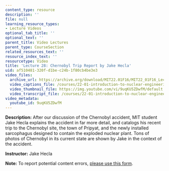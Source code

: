 ```yaml
---
content_type: resource
description: ''
file: null
learning_resource_types:
- Lecture Videos
optional_tab_title: ''
optional_text: ''
parent_title: Video Lectures
parent_type: CourseSection
related_resources_text: ''
resource_index_text: ''
resourcetype: Video
title: 'Lecture 28: Chernobyl Trip Report by Jake Hecla'
uid: af510481-320f-d1be-c24b-1f80cb4be3e3
video_files:
  archive_url: https://archive.org/download/MIT22.01F16/MIT22_01F16_Lec28_300k.mp4
  video_captions_file: /courses/22-01-introduction-to-nuclear-engineering-and-ionizing-radiation-fall-2016/082fe08b6fbc523690568795f523d45c_9uqKU5ZDwfM.vtt
  video_thumbnail_file: https://img.youtube.com/vi/9uqKU5ZDwfM/default.jpg
  video_transcript_file: /courses/22-01-introduction-to-nuclear-engineering-and-ionizing-radiation-fall-2016/b26fdb30f85d99fcfb8f20e79186d8f1_9uqKU5ZDwfM.pdf
video_metadata:
  youtube_id: 9uqKU5ZDwfM
---
```


**Description:** After our discussion of the Chernobyl accident, MIT student Jake Hecla explains the accident in far more detail, and catalogs his recent trip to the Chernobyl site, the town of Pripyat, and the newly installed sarcophagus designed to contain the exploded nuclear plant. Tons of photos of Chernobyl in its current state are shown by Jake in the context of the accident.

**Instructor:** Jake Hecla

**Note:** To report potential content errors, [please use this form](https://forms.gle/8B2zcUvfCtgJdTdE7).